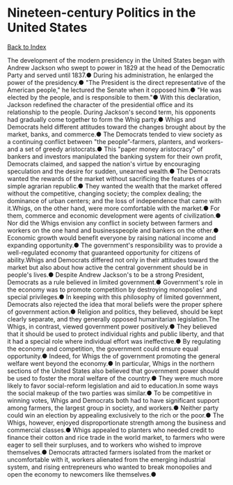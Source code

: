 # Nineteen-century Politics in the United States
[Back to Index](https://github.com/windows10010/tpoExtractor/blob/master/README.md)

The development of the modern presidency in the United States began with Andrew Jackson who swept to power in 1829 at the head of the Democratic Party and served until 1837.● During his administration, he enlarged the power of the presidency.● "The President is the direct representative of the American people," he lectured the Senate when it opposed him.● "He was elected by the people, and is responsible to them."● With this declaration, Jackson redefined the character of the presidential office and its relationship to the people.
During Jackson's second term, his opponents had gradually come together to form the Whig party.● Whigs and Democrats held different attitudes toward the changes brought about by the market, banks, and commerce.● The Democrats tended to view society as a continuing conflict between "the people”-farmers, planters, and workers-and a set of greedy aristocrats.● This "paper money aristocracy" of bankers and investors manipulated the banking system for their own profit, Democrats claimed, and sapped the nation's virtue by encouraging speculation and the desire for sudden, unearned wealth.● The Democrats wanted the rewards of the market without sacrificing the features of a simple agrarian republic.● They wanted the wealth that the market offered without the competitive, changing society; the complex dealing; the dominance of urban centers; and the loss of independence that came with it.Whigs, on the other hand, were more comfortable with the market.● For them, commerce and economic development were agents of civilization.● Nor did the Whigs envision any conflict in society between farmers and workers on the one hand and businesspeople and bankers on the other.● Economic growth would benefit everyone by raising national income and expanding opportunity.● The government's responsibility was to provide a well-regulated economy that guaranteed opportunity for citizens of ability.Whigs and Democrats differed not only in their attitudes toward the market but also about how active the central government should be in people's lives.● Despite Andrew Jackson's to be a strong President, Democrats as a rule believed in limited government.● Government's role in the economy was to promote competition by destroying monopolies' and special privileges.● In keeping with this philosophy of limited government, Democrats also rejected the idea that moral beliefs were the proper sphere of government action.● Religion and politics, they believed, should be kept clearly separate, and they generally opposed humanitarian legislation.The Whigs, in contrast, viewed government power positively.● They believed that it should be used to protect individual rights and public liberty, and that it had a special role where individual effort was ineffective.● By regulating the economy and competition, the government could ensure equal opportunity.● Indeed, for Whigs the of government promoting the general welfare went beyond the economy.● In particular, Whigs in the northern sections of the United States also believed that government power should be used to foster the moral welfare of the country.● They were much more likely to favor social-reform legislation and aid to education.In some ways the social makeup of the two parties was similar.● To be competitive in winning votes, Whigs and Democrats both had to have significant support among farmers, the largest group in society, and workers.● Neither party could win an election by appealing exclusively to the rich or the poor.● The Whigs, however, enjoyed disproportionate strength among the business and commercial classes.● Whigs appealed to planters who needed credit to finance their cotton and rice trade in the world market, to farmers who were eager to sell their surpluses, and to workers who wished to improve themselves.● Democrats attracted farmers isolated from the market or uncomfortable with it, workers alienated from the emerging industrial system, and rising entrepreneurs who wanted to break monopolies and open the economy to newcomers like themselves.● 